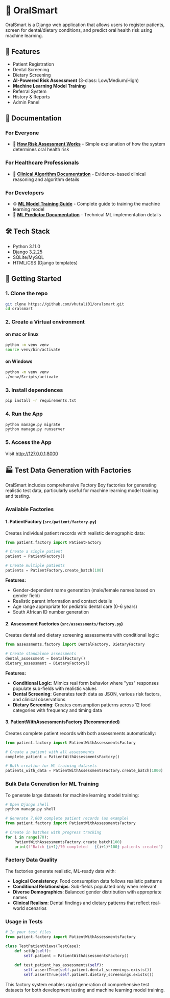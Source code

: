 # 🦷 OralSmart

OralSmart is a Django web application that allows users to register patients, screen for dental/dietary conditions, and predict oral health risk using machine learning.

## 🚀 Features

- Patient Registration
- Dental Screening
- Dietary Screening
- **AI-Powered Risk Assessment** (3-class: Low/Medium/High)
- **Machine Learning Model Training**
- Referral System
- History & Reports
- Admin Panel

## 🧠 Documentation

### For Everyone
- 📖 **[How Risk Assessment Works](ORAL_HEALTH_RISK_EXPLAINED.md)** - Simple explanation of how the system determines oral health risk

### For Healthcare Professionals  
- 🏥 **[Clinical Algorithm Documentation](CLINICAL_ALGORITHM_DOCUMENTATION.md)** - Evidence-based clinical reasoning and algorithm details

### For Developers
- ⚙️ **[ML Model Training Guide](ML_EXPORT_README.md)** - Complete guide to training the machine learning model
- 🔧 **[ML Predictor Documentation](ML_PREDICTOR_README.md)** - Technical ML implementation details

## 🛠️ Tech Stack

- Python 3.11.0
- Django 3.2.25
- SQLite/MySQL
- HTML/CSS (Django templates)

## 🏁 Getting Started

### 1. Clone the repo

```bash
git clone https://github.com/vhutali01/oralsmart.git
cd oralsmart
```

###  2. Create a Virtual environment

#### on mac or linux

```bash
python -m venv venv
source venv/bin/activate
```
#### on Windows
```bash
python -m venv venv
./venv/Scripts/activate
```

### 3. Install dependences

```bash
pip install -r requirements.txt
```

### 4. Run the App

```bash
python manage.py migrate
python manage.py runserver
```

### 5. Access the App

Visit http://127.0.0.1:8000

## 🏭 Test Data Generation with Factories

OralSmart includes comprehensive Factory Boy factories for generating realistic test data, particularly useful for machine learning model training and testing.

### Available Factories

#### 1. PatientFactory (`src/patient/factory.py`)
Creates individual patient records with realistic demographic data:

```python
from patient.factory import PatientFactory

# Create a single patient
patient = PatientFactory()

# Create multiple patients
patients = PatientFactory.create_batch(100)
```

**Features:**
- Gender-dependent name generation (male/female names based on gender field)
- Realistic parent information and contact details
- Age range appropriate for pediatric dental care (0-6 years)
- South African ID number generation

#### 2. Assessment Factories (`src/assessments/factory.py`)
Creates dental and dietary screening assessments with conditional logic:

```python
from assessments.factory import DentalFactory, DietaryFactory

# Create standalone assessments
dental_assessment = DentalFactory()
dietary_assessment = DietaryFactory()
```

**Features:**
- **Conditional Logic**: Mimics real form behavior where "yes" responses populate sub-fields with realistic values
- **Dental Screening**: Generates teeth data as JSON, various risk factors, and clinical observations
- **Dietary Screening**: Creates consumption patterns across 12 food categories with frequency and timing data

#### 3. PatientWithAssessmentsFactory (Recommended)
Creates complete patient records with both assessments automatically:

```python
from patient.factory import PatientWithAssessmentsFactory

# Create a patient with all assessments
complete_patient = PatientWithAssessmentsFactory()

# Bulk creation for ML training datasets
patients_with_data = PatientWithAssessmentsFactory.create_batch(1000)
```

### Bulk Data Generation for ML Training

To generate large datasets for machine learning model training:

```python
# Open Django shell
python manage.py shell

# Generate 7,000 complete patient records (as example)
from patient.factory import PatientWithAssessmentsFactory

# Create in batches with progress tracking
for i in range(70):
    PatientWithAssessmentsFactory.create_batch(100)
    print(f"Batch {i+1}/70 completed - {(i+1)*100} patients created")
```

### Factory Data Quality

The factories generate realistic, ML-ready data with:
- **Logical Consistency**: Food consumption data follows realistic patterns
- **Conditional Relationships**: Sub-fields populated only when relevant
- **Diverse Demographics**: Balanced gender distribution with appropriate names
- **Clinical Realism**: Dental findings and dietary patterns that reflect real-world scenarios

### Usage in Tests

```python
# In your test files
from patient.factory import PatientWithAssessmentsFactory

class TestPatientViews(TestCase):
    def setUp(self):
        self.patient = PatientWithAssessmentsFactory()
        
    def test_patient_has_assessments(self):
        self.assertTrue(self.patient.dental_screenings.exists())
        self.assertTrue(self.patient.dietary_screenings.exists())
```

This factory system enables rapid generation of comprehensive test datasets for both development testing and machine learning model training.
